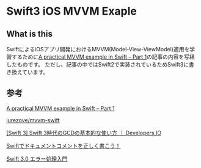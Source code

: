 # Swift3 iOS MVVM Exaple

## What is this

SwiftによるiOSアプリ開発におけるMVVM(Model-View-ViewModel)適用を学習するために[A practical MVVM example in Swift – Part 1](http://candycode.io/a-practical-mvvm-example-in-swift-part-1/)の記事の内容を写経したものです。
ただし、記事の中ではSwift2で実装されているためSwift3に書き換えています。


## 参考
[A practical MVVM example in Swift – Part 1](http://candycode.io/a-practical-mvvm-example-in-swift-part-1/)

[jurezove/mvvm-swift](https://github.com/jurezove/mvvm-swift)

[[Swift 3] Swift 3時代のGCDの基本的な使い方 ｜ Developers.IO](http://dev.classmethod.jp/smartphone/iphone/swift-3-how-to-use-gcd-api-1/)

[Swiftでドキュメントコメントを正しく書こう！](http://grandbig.github.io/blog/2016/01/24/swift-document-comment/)

[Swift 3.0 エラー処理入門](https://qiita.com/koishi/items/67cf4d0f51c4d79f1d22)

